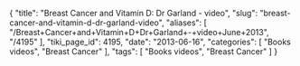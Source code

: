 {
    "title": "Breast Cancer and Vitamin D: Dr Garland - video",
    "slug": "breast-cancer-and-vitamin-d-dr-garland-video",
    "aliases": [
        "/Breast+Cancer+and+Vitamin+D+Dr+Garland+-+video+June+2013",
        "/4195"
    ],
    "tiki_page_id": 4195,
    "date": "2013-06-16",
    "categories": [
        "Books videos",
        "Breast Cancer"
    ],
    "tags": [
        "Books videos",
        "Breast Cancer"
    ]
}